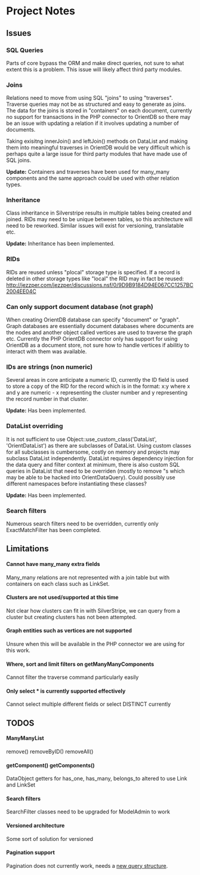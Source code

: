 # Project Notes

## Issues

### SQL Queries
Parts of core bypass the ORM and make direct queries, not sure to what extent this is a problem. This issue will likely affect third party modules.

### Joins
Relations need to move from using SQL "joins" to using "traverses". Traverse queries may not be as structured and easy to generate as joins. The data for the joins is stored in "containers" on each document, currently no support for transactions in the PHP connector to OrientDB so there may be an issue with updating a relation if it involves updating a number of documents.

Taking exisitng innerJoin() and leftJoin() methods on DataList and making them into meaningful traverses in OrientDB would be very difficult which is perhaps quite a large issue for third party modules that have made use of SQL joins.

__Update:__ Containers and traverses have been used for many_many components and the same approach could be used with other relation types.

### Inheritance
Class inheritance in Silverstripe results in multiple tables being created and joined. RIDs may need to be unique between tables, so this architecture will need to be reworked. Similar issues will exist for versioning, translatable etc.

__Update:__ Inheritance has been implemented.

### RIDs
RIDs are reused unless "plocal" storage type is specified. If a record is deleted in other storage types like "local" the RID may in fact be reused:  
http://jezzper.com/jezzper/discussions.nsf/0/9D9B9184D94E067CC1257BC2004EE04C

### Can only support document database (not graph)
When creating OrientDB database can specify "document" or "graph". Graph databases are essentially document databases where documents are the nodes and another object called vertices are used to traverse the graph etc. Currently the PHP OrientDB connector only has support for using OrientDB as a document store, not sure how to handle vertices if abilitiy to interact with them was available.

### IDs are strings (non numeric)
Several areas in core anticipate a numeric ID, currently the ID field is used to store a copy of the RID for the record which is in the format: x:y where x and y are numeric - x representing the cluster number and y representing the record number in that cluster. 

__Update:__ Has been implemented.

### DataList overriding
It is not sufficient to use Object::use\_custom\_class('DataList', 'OrientDataList') as there are subclasses of DataList. Using custom classes for all subclasses is cumbersome, costly on memory and projects may subclass DataList independently. DataList requires dependency injection for the data query and filter context at minimum, there is also custom SQL queries in DataList that need to be overriden (mostly to remove "s which may be able to be hacked into OrientDataQuery). Could possibly use different namespaces before instantiating these classes?

__Update:__ Has been implemented.

### Search filters
Numerous search filters need to be overridden, currently only ExactMatchFilter has been completed.


## Limitations

#### Cannot have many_many extra fields
Many_many relations are not represented with a join table but with containers on each class such as LinkSet. 

#### Clusters are not used/supported at this time
Not clear how clusters can fit in with SilverStripe, we can query from a cluster but creating clusters has not been attempted.

#### Graph entities such as vertices are not supported
Unsure when this will be available in the PHP connector we are using for this work.

#### Where, sort and limit filters on getManyManyComponents
Cannot filter the traverse command particularly easily

#### Only select * is currently supported effectively
Cannot select multiple different fields or select DISTINCT currently


## TODOS

#### ManyManyList
remove() removeByID() removeAll()

#### getComponent() getComponents()
DataObject getters for has\_one, has\_many, belongs\_to altered to use Link and LinkSet

#### Search filters
SearchFilter classes need to be upgraded for ModelAdmin to work

#### Versioned architecture
Some sort of solution for versioned

#### Pagination support
Pagination does not currently work, needs a [new query structure](https://github.com/orientechnologies/orientdb/wiki/Pagination).






